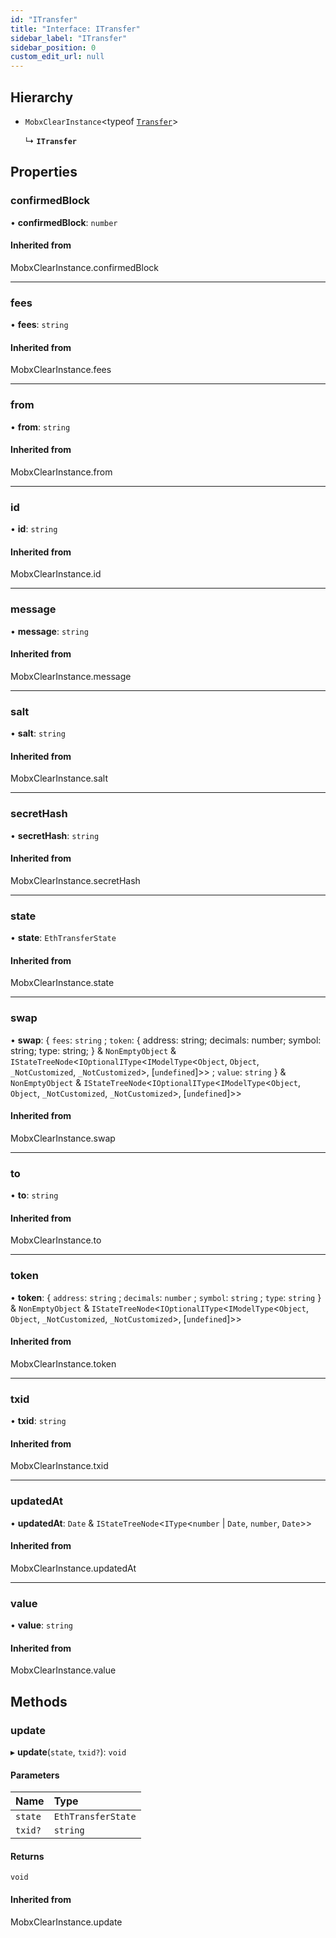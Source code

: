 ```yaml
---
id: "ITransfer"
title: "Interface: ITransfer"
sidebar_label: "ITransfer"
sidebar_position: 0
custom_edit_url: null
---
```


## Hierarchy

- `MobxClearInstance`<typeof [`Transfer`](../modules.md#transfer)\>

  ↳ **`ITransfer`**

## Properties

### confirmedBlock

• **confirmedBlock**: `number`

#### Inherited from

MobxClearInstance.confirmedBlock

___

### fees

• **fees**: `string`

#### Inherited from

MobxClearInstance.fees

___

### from

• **from**: `string`

#### Inherited from

MobxClearInstance.from

___

### id

• **id**: `string`

#### Inherited from

MobxClearInstance.id

___

### message

• **message**: `string`

#### Inherited from

MobxClearInstance.message

___

### salt

• **salt**: `string`

#### Inherited from

MobxClearInstance.salt

___

### secretHash

• **secretHash**: `string`

#### Inherited from

MobxClearInstance.secretHash

___

### state

• **state**: `EthTransferState`

#### Inherited from

MobxClearInstance.state

___

### swap

• **swap**: { `fees`: `string` ; `token`: { address: string; decimals: number; symbol: string; type: string; } & `NonEmptyObject` & `IStateTreeNode`<`IOptionalIType`<`IModelType`<`Object`, `Object`, `_NotCustomized`, `_NotCustomized`\>, [`undefined`]\>\> ; `value`: `string`  } & `NonEmptyObject` & `IStateTreeNode`<`IOptionalIType`<`IModelType`<`Object`, `Object`, `_NotCustomized`, `_NotCustomized`\>, [`undefined`]\>\>

#### Inherited from

MobxClearInstance.swap

___

### to

• **to**: `string`

#### Inherited from

MobxClearInstance.to

___

### token

• **token**: { `address`: `string` ; `decimals`: `number` ; `symbol`: `string` ; `type`: `string`  } & `NonEmptyObject` & `IStateTreeNode`<`IOptionalIType`<`IModelType`<`Object`, `Object`, `_NotCustomized`, `_NotCustomized`\>, [`undefined`]\>\>

#### Inherited from

MobxClearInstance.token

___

### txid

• **txid**: `string`

#### Inherited from

MobxClearInstance.txid

___

### updatedAt

• **updatedAt**: `Date` & `IStateTreeNode`<`IType`<`number` \| `Date`, `number`, `Date`\>\>

#### Inherited from

MobxClearInstance.updatedAt

___

### value

• **value**: `string`

#### Inherited from

MobxClearInstance.value

## Methods

### update

▸ **update**(`state`, `txid?`): `void`

#### Parameters

| Name | Type |
| :------ | :------ |
| `state` | `EthTransferState` |
| `txid?` | `string` |

#### Returns

`void`

#### Inherited from

MobxClearInstance.update

